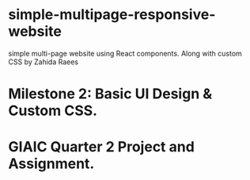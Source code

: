 # simple-multipage-responsive-website
simple multi-page website using React components. Along with custom CSS by Zahida Raees
# Milestone 2: Basic UI Design & Custom CSS.
# GIAIC Quarter 2 Project and Assignment. 
 
